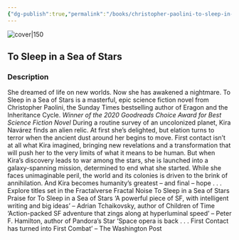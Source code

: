 ```yaml
---
{"dg-publish":true,"permalink":"/books/christopher-paolini-to-sleep-in-a-sea-of-stars/","title":"\"To Sleep in a Sea of Stars\"","tags":["science-fiction"]}
---
```




![cover|150](http://books.google.com/books/content?id=6MzSDwAAQBAJ&printsec=frontcover&img=1&zoom=1&edge=curl&source=gbs_api)

## To Sleep in a Sea of Stars

### Description

She dreamed of life on new worlds. Now she has awakened a nightmare. To Sleep in a Sea of Stars is a masterful, epic science fiction novel from Christopher Paolini, the Sunday Times bestselling author of Eragon and the Inheritance Cycle. *Winner of the 2020 Goodreads Choice Award for Best Science Fiction Novel* During a routine survey of an uncolonized planet, Kira Navárez finds an alien relic. At first she’s delighted, but elation turns to terror when the ancient dust around her begins to move. First contact isn’t at all what Kira imagined, bringing new revelations and a transformation that will push her to the very limits of what it means to be human. But when Kira’s discovery leads to war among the stars, she is launched into a galaxy-spanning mission, determined to end what she started. While she faces unimaginable peril, the world and its colonies is driven to the brink of annihilation. And Kira becomes humanity’s greatest – and final – hope . . . Explore titles set in the Fractalverse Fractal Noise To Sleep in a Sea of Stars Praise for To Sleep in a Sea of Stars ‘A powerful piece of SF, with intelligent writing and big ideas’ – Adrian Tchaikovsky, author of Children of Time ‘Action-packed SF adventure that zings along at hyperluminal speed’ – Peter F. Hamilton, author of Pandora’s Star ‘Space opera is back . . . First Contact has turned into First Combat’ – The Washington Post
```